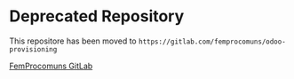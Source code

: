 # Deprecated Repository

This repositore has been moved to `https://gitlab.com/femprocomuns/odoo-provisioning`

[FemProcomuns GitLab](https://gitlab.com/femprocomuns/odoo-provisioning)
